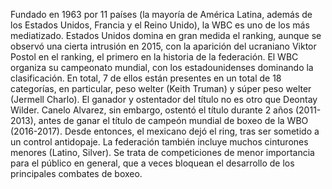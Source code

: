 Fundado en 1963 por 11 países (la mayoría de América Latina, además de los Estados Unidos, Francia y el Reino Unido),
 la WBC es uno de los más mediatizado. Estados Unidos domina en gran medida el ranking, aunque se observó una cierta intrusión en 2015,
 con la aparición del ucraniano Viktor Postol en el ranking, el primero en la historia de la federación.
El WBC organiza su campeonato mundial, con los estadounidenses dominando la clasificación. En total, 7 de ellos están presentes en un 
total de 18 categorías, en particular, peso welter (Keith Truman) y súper peso welter (Jermell Charlo).
El ganador y ostentador del título no es otro que Deontay Wilder. Canelo Alvarez, sin embargo, ostentó el título durante 2 años
 (2011-2013), antes de ganar el título de campeón mundial de boxeo de la WBO (2016-2017). Desde entonces, el mexicano dejó el ring,
  tras ser sometido a un control antidopaje.
La federación también incluye muchos cinturones menores (Latino, Silver). Se trata de competiciones de menor importancia para el
 público en general, que a veces bloquean el desarrollo de los principales combates de boxeo.